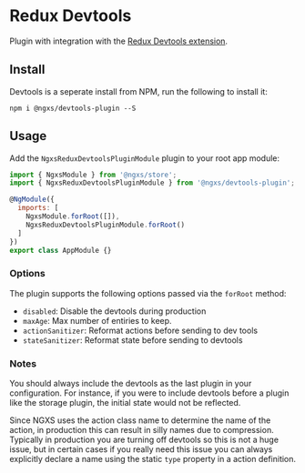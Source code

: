 # Redux Devtools
Plugin with integration with the [Redux Devtools extension](http://extension.remotedev.io/).

## Install
Devtools is a seperate install from NPM, run the following to install it:

```
npm i @ngxs/devtools-plugin --S
```

## Usage
Add the `NgxsReduxDevtoolsPluginModule` plugin to your root app module:

```javascript
import { NgxsModule } from '@ngxs/store';
import { NgxsReduxDevtoolsPluginModule } from '@ngxs/devtools-plugin';

@NgModule({
  imports: [
    NgxsModule.forRoot([]),
    NgxsReduxDevtoolsPluginModule.forRoot()
  ]
})
export class AppModule {}
```

### Options
The plugin supports the following options passed via the `forRoot` method:

- `disabled`: Disable the devtools during production
- `maxAge`: Max number of entiries to keep.
- `actionSanitizer`: Reformat actions before sending to dev tools
- `stateSanitizer`: Reformat state before sending to devtools

### Notes
You should always include the devtools as the last plugin in your configuration.
For instance, if you were to include devtools before a plugin like the storage
plugin, the initial state would not be reflected.

Since NGXS uses the action class name to determine the name of the action, in
production this can result in silly names due to compression. Typically in 
production you are turning off devtools so this is not a huge issue, but in
certain cases if you really need this issue you can always explicitly declare
a name using the static `type` property in a action definition.

